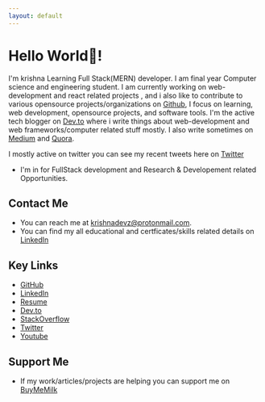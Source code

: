 ```yaml
---
layout: default
---
```


# Hello World👋!

I'm krishna Learning Full Stack(MERN) developer.
I am final year Computer science and engineering student.
I am currently working on web-development and react related projects , and i also like to contribute to various opensource projects/organizations on [Github](https://github.com/krishnadevz), I focus on learning, web development, opensource projects, and software tools.
I'm the active tech blogger on [Dev.to](https://dev.to/krishnakakade) where i write things about web-development and web frameworks/computer related stuff mostly. 
I also write sometimes on  [Medium](https://krishnakakade.medium.com/) and [Quora](https://www.quora.com/profile/Krishna-Kakade-2).

I mostly active on twitter you can see my recent tweets here on [Twitter](https://twitter.com/krishnadevz)
* I'm in for FullStack development and Research & Developement related Opportunities. 

## Contact Me

* You can reach me at [krishnadevz@protonmail.com](mailto:krishnadevz@protonmail.com).
* You can find my all educational and certficates/skills related details on [LinkedIn](https://www.linkedin.com/in/krishnakakade/)


## Key Links

* [GitHub](https://github.com/krishnadevz)
* [LinkedIn](https://www.linkedin.com/in/krishnakakade/)
* [Resume](https://docs.google.com/document/d/1NEGtT10iNRuDqp6hxdC3-yIfSRYtP_Oq0r2_dZRPJd0/edit?usp=sharing)
* [Dev.to](https://dev.to/krishnakakade)
* [StackOverflow](https://stackoverflow.com/users/8926157/krishna-kakade?tab=profile)
* [Twitter](https://twitter.com/krishnadevz)
* [Youtube](https://www.youtube.com/channel/UCTtvSf6G8KHpeh2i8t48PsQ)

## Support Me
* If my work/articles/projects are helping you can support me on [BuyMeMilk](https://www.buymeacoffee.com/eAcXWMB)


